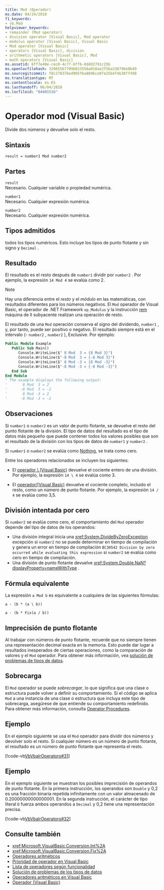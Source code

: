 ```yaml
---
title: Mod (Operador)
ms.date: 04/24/2018
f1_keywords:
- vb.Mod
helpviewer_keywords:
- remainder (Mod operator)
- division operator [Visual Basic], Mod operator
- modulus operator [Visual Basic], Visual Basic
- Mod operator [Visual Basic]
- operators [Visual Basic], division
- arithmetic operators [Visual Basic], Mod
- math operators [Visual Basic]
ms.assetid: 6ff7e40e-cec8-4c77-bff6-8ddd2791c25b
ms.openlocfilehash: 32065567799b023556a018ae2f5ba338796e0b49
ms.sourcegitcommit: f8c270376ed905f6a8896ce0fe25b4f4b38ff498
ms.translationtype: MT
ms.contentlocale: es-ES
ms.lasthandoff: 06/04/2020
ms.locfileid: "84401516"
---
```

# <a name="mod-operator-visual-basic"></a>Operador mod (Visual Basic)

Divide dos números y devuelve solo el resto.

## <a name="syntax"></a>Sintaxis

```vb
result = number1 Mod number2
```

## <a name="parts"></a>Partes

`result` \
Necesario. Cualquier variable o propiedad numérica.

`number1` \
Necesario. Cualquier expresión numérica.

`number2` \
Necesario. Cualquier expresión numérica.

## <a name="supported-types"></a>Tipos admitidos

todos los tipos numéricos. Esto incluye los tipos de punto flotante y sin signo y `Decimal` .

## <a name="result"></a>Resultado

El resultado es el resto después de `number1` dividir por `number2` . Por ejemplo, la expresión `14 Mod 4` se evalúa como 2.

> [!NOTE]
> Hay una diferencia entre el *resto* y el *módulo* en las matemáticas, con resultados diferentes para los números negativos. El `Mod` operador de Visual Basic, el operador de .NET Framework `op_Modulus` y la instrucción [rem](<xref:System.Reflection.Emit.OpCodes.Rem>) máquina de Il subyacente realizan una operación de resto.

El resultado de una `Mod` operación conserva el signo del dividendo, `number1` , y, por tanto, puede ser positivo o negativo. El resultado siempre está en el intervalo (- `number2` , `number2` ), Exclusive. Por ejemplo:

```vb
Public Module Example
   Public Sub Main()
      Console.WriteLine($" 8 Mod  3 = {8 Mod 3}")
      Console.WriteLine($"-8 Mod  3 = {-8 Mod 3}")
      Console.WriteLine($" 8 Mod -3 = {8 Mod -3}")
      Console.WriteLine($"-8 Mod -3 = {-8 Mod -3}")
   End Sub
End Module
' The example displays the following output:
'       8 Mod  3 = 2
'      -8 Mod  3 = -2
'       8 Mod -3 = 2
'      -8 Mod -3 = -2
```

## <a name="remarks"></a>Observaciones

Si `number1` o `number2` es un valor de punto flotante, se devuelve el resto del punto flotante de la división. El tipo de datos del resultado es el tipo de datos más pequeño que puede contener todos los valores posibles que son el resultado de la división con los tipos de datos de `number1` y `number2` .

Si `number1` o `number2` se evalúa como [Nothing](../nothing.md), se trata como cero.

Entre los operadores relacionados se incluyen los siguientes:

- El [operador \ (Visual Basic)](integer-division-operator.md) devuelve el cociente entero de una división. Por ejemplo, la expresión `14 \ 4` se evalúa como 3.

- El [operador/(Visual Basic)](floating-point-division-operator.md) devuelve el cociente completo, incluido el resto, como un número de punto flotante. Por ejemplo, la expresión `14 / 4` se evalúa como 3,5.

## <a name="attempted-division-by-zero"></a>División intentada por cero

Si `number2` se evalúa como cero, el comportamiento del `Mod` operador depende del tipo de datos de los operandos:

- Una división integral inicia una <xref:System.DivideByZeroException> excepción si `number2` no se puede determinar en tiempo de compilación y genera un error en tiempo de compilación `BC30542 Division by zero occurred while evaluating this expression` si `number2` se evalúa como cero en tiempo de compilación.
- Una división de punto flotante devuelve <xref:System.Double.NaN?displayProperty=nameWithType> .

## <a name="equivalent-formula"></a>Fórmula equivalente

La expresión `a Mod b` es equivalente a cualquiera de las siguientes fórmulas:

`a - (b * (a \ b))`

`a - (b * Fix(a / b))`

## <a name="floating-point-imprecision"></a>Imprecisión de punto flotante

Al trabajar con números de punto flotante, recuerde que no siempre tienen una representación decimal exacta en la memoria. Esto puede dar lugar a resultados inesperados de ciertas operaciones, como la comparación de valores y el `Mod` operador. Para obtener más información, vea [solución de problemas de tipos de datos](../../programming-guide/language-features/data-types/troubleshooting-data-types.md).

## <a name="overloading"></a>Sobrecarga

El `Mod` operador se puede *sobrecargar*, lo que significa que una clase o estructura puede volver a definir su comportamiento. Si el código se aplica `Mod` a una instancia de una clase o estructura que incluya este tipo de sobrecarga, asegúrese de que entiende su comportamiento redefinido. Para obtener más información, consulta [Operator Procedures](../../programming-guide/language-features/procedures/operator-procedures.md).

## <a name="example"></a>Ejemplo

En el ejemplo siguiente se usa el `Mod` operador para dividir dos números y devolver solo el resto. Si cualquier número es un número de punto flotante, el resultado es un número de punto flotante que representa el resto.

[!code-vb[VbVbalrOperators#31](~/samples/snippets/visualbasic/VS_Snippets_VBCSharp/VbVbalrOperators/VB/Class1.vb#31)]

## <a name="example"></a>Ejemplo

En el ejemplo siguiente se muestran los posibles imprecisión de operandos de punto flotante. En la primera instrucción, los operandos son `Double` y 0,2 es una fracción binaria repetida infinitamente con un valor almacenado de 0.20000000000000001. En la segunda instrucción, el carácter de tipo literal `D` fuerza ambos operandos a `Decimal` y 0,2 tiene una representación precisa.

[!code-vb[VbVbalrOperators#32](~/samples/snippets/visualbasic/VS_Snippets_VBCSharp/VbVbalrOperators/VB/Class1.vb#32)]

## <a name="see-also"></a>Consulte también

- <xref:Microsoft.VisualBasic.Conversion.Int%2A>
- <xref:Microsoft.VisualBasic.Conversion.Fix%2A>
- [Operadores aritméticos](arithmetic-operators.md)
- [Prioridad de operador en Visual Basic](operator-precedence.md)
- [Lista de operadores según funcionalidad](operators-listed-by-functionality.md)
- [Solución de problemas de los tipos de datos](../../programming-guide/language-features/data-types/troubleshooting-data-types.md)
- [Operadores aritméticos en Visual Basic](../../programming-guide/language-features/operators-and-expressions/arithmetic-operators.md)
- [Operador (Visual Basic)](integer-division-operator.md)
